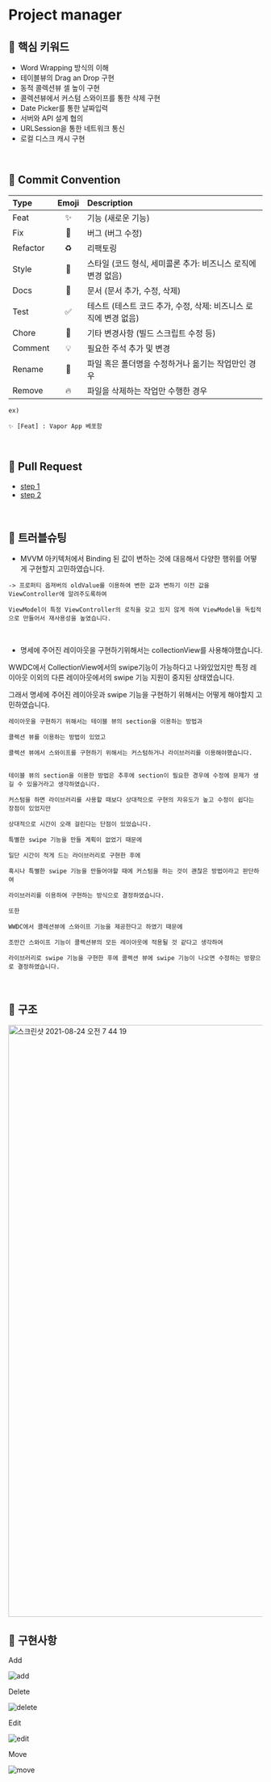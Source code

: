 # Project manager

## 📌 핵심 키워드

- Word Wrapping 방식의 이해
- 테이블뷰의 Drag an Drop 구현
- 동적 콜렉션뷰 셀 높이 구현
- 콜렉션뷰에서 커스텀 스와이프를 통한 삭제 구현
- Date Picker를 통한 날짜입력
- 서버와 API 설계 협의
- URLSession을 통한 네트워크 통신
- 로컬 디스크 캐시 구현

<br>

## 📌 Commit Convention 

Type|Emoji|Description
:---|:---:|:---
Feat      |✨| 기능 (새로운 기능)
Fix       |🐛| 버그 (버그 수정)
Refactor	|♻️| 리팩토링
Style	    |💄| 스타일 (코드 형식, 세미콜론 추가: 비즈니스 로직에 변경 없음)
Docs	    |📝| 문서 (문서 추가, 수정, 삭제)
Test	    |✅| 테스트 (테스트 코드 추가, 수정, 삭제: 비즈니스 로직에 변경 없음)
Chore	    |🔧| 기타 변경사항 (빌드 스크립트 수정 등)
Comment	  |💡| 필요한 주석 추가 및 변경
Rename    |🚚| 파일 혹은 폴더명을 수정하거나 옮기는 작업만인 경우
Remove    |🔥| 파일을 삭제하는 작업만 수행한 경우


```
ex) 

✨ [Feat] : Vapor App 베포함
```

<br>

## 📌 Pull Request

* [step 1](https://github.com/yagom-academy/ios-project-manager/pull/20)
* [step 2](https://github.com/yagom-academy/ios-project-manager/pull/26)

<br>

## 📌 트러블슈팅

- MVVM 아키텍처에서 Binding 된 값이 변하는 것에 대응해서 다양한 행위를 어떻게 구현할지 고민하였습니다.

```
-> 프로퍼티 옵져버의 oldValue를 이용하여 변한 값과 변하기 이전 값을 ViewController에 알려주도록하여

ViewModel이 특정 ViewController의 로직을 갖고 있지 않게 하여 ViewModel을 독립적으로 만들어서 재사용성을 높였습니다.
```

<br>

- 명세에 주어진 레이아웃을 구현하기위해서는 collectionView를 사용해야했습니다.

WWDC에서 CollectionView에서의 swipe기능이 가능하다고 나와있었지만 특정 레이아웃 이외의 다른 레이아웃에서의 swipe 기능 지원이 중지된 상태였습니다.

그래서 명세에 주어진 레이아웃과 swipe 기능을 구현하기 위해서는 어떻게 해야할지 고민하였습니다.

```
레이아웃을 구현하기 위해서는 테이블 뷰의 section을 이용하는 방법과

콜렉션 뷰를 이용하는 방법이 있었고

콜렉션 뷰에서 스와이프를 구현하기 위해서는 커스텀하거나 라이브러리를 이용해야했습니다.


테이블 뷰의 section을 이용한 방법은 추후에 section이 필요한 경우에 수정에 문제가 생길 수 있을거라고 생각하였습니다.

커스텀을 하면 라이브러리를 사용할 때보다 상대적으로 구현의 자유도가 높고 수정이 쉽다는 장점이 있었지만

상대적으로 시간이 오래 걸린다는 단점이 있었습니다.

특별한 swipe 기능을 만들 계획이 없었기 때문에 

일단 시간이 적게 드는 라이브러리로 구현한 후에

혹시나 특별한 swipe 기능을 만들어야할 때에 커스텀을 하는 것이 괜찮은 방법이라고 판단하여

라이브러리를 이용하여 구현하는 방식으로 결정하였습니다.

또한 

WWDC에서 콜레션뷰에 스와이프 기능을 제공한다고 하였기 때문에 

조만간 스와이프 기능이 콜렉션뷰의 모든 레이아웃에 적용될 것 같다고 생각하여

라이브러리로 swipe 기능을 구현한 후에 콜렉션 뷰에 swipe 기능이 나오면 수정하는 방향으로 결정하였습니다.
```


<br>

## 📌 구조

<img width="1171" alt="스크린샷 2021-08-24 오전 7 44 19" src="https://user-images.githubusercontent.com/75533266/130529163-3d94651b-2b98-45e3-8613-2fa5d1ae43f5.png">

<br>

## 📌 구현사항

Add

![add](https://user-images.githubusercontent.com/75533266/130540772-39bed302-8ec3-47d7-abf7-8626aabb93f9.gif)

Delete

![delete](https://user-images.githubusercontent.com/75533266/130540915-9a8115f2-0e71-4d7e-b1f1-5121a2d49679.gif)

Edit

![edit](https://user-images.githubusercontent.com/75533266/130541014-d2956e5b-3395-4126-b1f1-38cd1686d2d5.gif)

Move

![move](https://user-images.githubusercontent.com/75533266/130541028-ad170ef1-696c-4963-a6b7-e5c670d389e4.gif)


